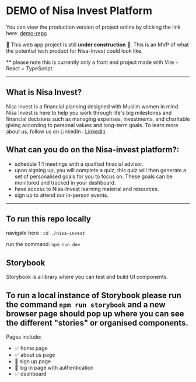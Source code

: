# DEMO of Nisa Invest Platform

You can view the production version of project online by clicking the link here: [demo-repo](https://demo-repository-qjhich7uy-nisa-invest.vercel.app/)

🚧 This web app project is still **under construction** 🚧. This is an MVP of what the potential tech product for Nisa-Invest could look like.

** please note this is currently only a front end project made with Vite + React + TypeScript. 


---
## What is Nisa Invest?
Nisa Invest is a financial planning designed with Muslim women in mind. Nisa Invest is here to help you work through life's big milestones and financial decisions such as managing expenses, investments, and charitable giving according to personal values and long-term goals. To learn more about us, follow us on LinkedIn : [LinkedIn](https://www.linkedin.com/company/nisainvest/posts/?feedView=all)

 
## What can you do on the Nisa-invest platform?: 
- schedule 1:1 meetings with a quaified finacial advisor.
- upon signing up, you will complete a quiz, this quiz will then generate a set of personalised goals for you to focus on. These goals can be monitored and tracked in your dashboard.
- have access to Nisa-Invest learning material and resources.
- sign up to attend our in-person events. 

---
## To run this repo locally 

 navigate here : `cd ./nisa-invest`

run the command: `npm run dev`

## Storybook
Storybook is a library where you can test and build UI components. 

To run a local instance of Storybook please run the command `npm run storybook` and a new browser page should pop up where you can see the different "stories" or organised components. 
---


Pages include:
- ✅ home page
- ✅ about us page
- 🚧 sign up page 
- 🚧 log in page with authentication
- ✅ dashboard
  
